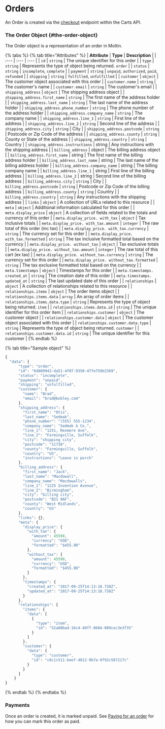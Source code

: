 # Orders

An Order is created via the [checkout](../../carts-and-checkout/checkout.md) endpoint within the Carts API.

### The Order Object {#the-order-object}

The Order object is a representation of an order in Moltin.

{% tabs %}
{% tab title="Attributes" %}
| **Attribute** | **Type** | **Description** |
| :--- | :--- | :--- |
| `id` | `string` | The unique identifier for this order |
| `type` | `string` | Represents the type of object being returned. `order` |
| `status` | `string` | `incomplete`, `complete` |
| `payment` | `string` | `unpaid`, `authorized`, `paid`, `refunded` |
| `shipping` | `string` | `fulfilled`, `unfulfilled` |
| `customer` | `object` | The customer object associated with this order |
| `customer.name` | `string` | The customer's name |
| `customer.email` | `string` | The customer's email |
| `shipping_address` | `object` | The shipping address object |
| `shipping_address.first_name` | `string` | The first name of the address holder |
| `shipping_address.last_name` | `string` | The last name of the address holder |
| `shipping_address.phone_number` | `string` | The phone number of the address holder |
| `shipping_address.company_name` | `string` | The company name |
| `shipping_address.line_1` | `string` | First line of the address |
| `shipping_address.line_2` | `string` | Second line of the address |
| `shipping_address.city` | `string` | City |
| `shipping_address.postcode` | `string` | Postcode or Zip Code of the address |
| `shipping_address.county` | `string` | County or State of the address |
| `shipping_address.country` | `string` | Country |
| `shipping_address.instructions` | string | Any instructions with the shipping address |
| `billing_address` | object | The billing address object |
| `billing_address.first_name` | string | The first name of the billing address holder |
| `billing_address.last_name` | string | The last name of the billing address holder |
| `billing_address.company_name` | string | The billing company name |
| `billing_address.line_1` | string | First line of the billing address |
| `billing_address.line_2` | string | Second line of the billing address |
| `billing_address.city` | `string` | City |
| `billing_address.postcode` | `string` | Postcode or Zip Code of the billing address |
| `billing_address.county` | `string` | Country |
| `billing_address.country` | `string` | Any instructions with the shipping address |
| `links` | `object` | A collection of URLs related to this resource |
| `meta` | `object` | Additional information calculated for this order |
| `meta.display_price` | `object` | A collection of fields related to the totals and currency of this order |
| `meta.display_price. with_tax` | `object` | Tax inclusive totals |
| `meta.display_price. with_tax.amount` | `integer` | The raw total of this order \(inc tax\) |
| `meta.display_price. with_tax.currency` | `string` | The currency set for this order |
| `meta.display_price. with_tax.formatted` | `string` | The tax inclusive formatted total based on the currency |
| `meta.display_price. without_tax` | `object` | Tax exclusive totals |
| `meta.display_price. without_tax.amount` | `integer` | The raw total of this cart \(ex tax\) |
| `meta.display_price. without_tax.currency` | `string` | The currency set for this order |
| `meta.display_price. without_tax.formatted` | `string` | The tax exclusive formatted total based on the currency |
| `meta.timestamps` | `object` | Timestamps for this order |
| `meta.timestamps. created_at` | `string` | The creation date of this order |
| `meta.timestamps. updated_at` | `string` | The last updated date of this order |
| `relationships` | `object` | A collection of relationships related to this resource |
| `relationships.items` | `object` | The order items object |
| `relationships.items.data` | `array` | An array of order items |
| `relationships.items.data.type` | `string` | Represents the type of object being returned. `item` |
| `relationships.items.data.id` | `string` | The unique identifier for this order item |
| `relationships.customer` | `object` | The customer object |
| `relationships.customer.data` | `object` | The customer object associated with this order |
| `relationships.customer.data.type` | `string` | Represents the type of object being returned. `customer` |
| `relationships.customer.data.id` | `string` | The unique identifier for this customer |
{% endtab %}

{% tab title="Sample object" %}
```javascript
{
  "data": {
      "type": "order",
      "id": "6d809942-da51-4f07-9350-47fe759b2369",
      "status": "incomplete",
      "payment": "unpaid",
      "shipping": "unfulfilled",
      "customer": {
        "name": "Brad",
        "email": "brad@bobley.com"
      },
      "shipping_address": {
        "first_name": "Otis",
        "last_name": "Sedmak",
        "phone_number": "(555) 555-1234",
        "company_name": "Sedmak & Co.",
        "line_1": "1251, Rexmere Ave",
        "line_2": "Farmingville, Suffolk",
        "city": "shipping city",
        "postcode": "11738",
        "county": "Farmingville, Suffolk",
        "country": "US",
        "instructions": "Leave in porch"
      },
      "billing_address": {
        "first_name": "Jack",
        "last_name": "Macdowall",
        "company_name": "Macdowalls",
        "line_1": "1225 Invention Avenue",
        "line_2": "Birmingham",
        "city": "billing city",
        "postcode": "B21 9AF",
        "county": "West Midlands",
        "country": "US"
      },
      "links": {},
      "meta": {
        "display_price": {
          "with_tax": {
            "amount": 45598,
            "currency": "USD",
            "formatted": "$455.98"
          },
          "without_tax": {
            "amount": 45598,
            "currency": "USD",
            "formatted": "$455.98"
          }
        },
        "timestamps": {
          "created_at": "2017-09-25T14:13:18.738Z",
          "updated_at": "2017-09-25T14:13:18.738Z"
        }
      },
      "relationships": {
        "items": {
          "data": [
            {
              "type": "item",
              "id": "52a88bad-16c4-49ff-8684-089cec3e3f35"
            }
          ]
        },
        "customer": {
          "data": {
            "type": "customer",
            "id": "c8c1c511-beef-4812-9b7a-9f92c587217c"
          }
        }
      }
    }
}
```
{% endtab %}
{% endtabs %}

### Payments

Once an order is created, it is marked unpaid. See [Paying for an order](../../payments/paying-for-an-order/) for how you can mark this order as paid.

